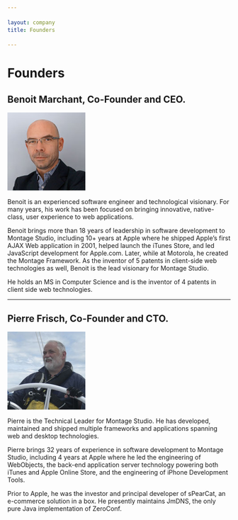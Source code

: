 ```yaml
---

layout: company
title: Founders

---
```



# Founders

## Benoit Marchant, Co-Founder and CEO. 

![Benoit Marchant](/assets/images/company/benoit.jpg)

Benoit is an experienced software engineer and technological visionary. For many years, his work has been focused on bringing innovative, native-class, user experience to web applications.

Benoit brings more than 18 years of leadership in software development to Montage Studio, including 10+ years at Apple where he shipped Apple’s first AJAX Web application in 2001, helped launch the iTunes Store, and led JavaScript development for Apple.com. Later, while at Motorola, he created the Montage Framework. As the inventor of 5 patents in client-side web technologies as well, Benoit is the lead visionary for Montage Studio.

He holds an MS in Computer Science and is the inventor of 4 patents in client side web technologies.

--------

## Pierre Frisch, Co-Founder and CTO. 

![Pierre Frisch](/assets/images/company/pierre.jpg)

Pierre is the Technical Leader for Montage Studio. He has developed, maintained and shipped multiple frameworks and applications spanning web and desktop technologies.

Pierre brings 32 years of experience in software development to Montage Studio, including 4 years at Apple where he led the engineering of WebObjects, the back-end application server technology powering both iTunes and Apple Online Store, and the engineering of iPhone Development Tools.

Prior to Apple, he was the investor and principal developer of sPearCat, an e-commerce solution in a box. He presently maintains JmDNS, the only pure Java implementation of ZeroConf.